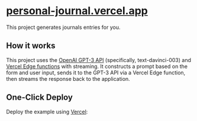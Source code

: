 # [personal-journal.vercel.app](https://personal-journal.vercel.app/)

This project generates journals entries for you.

## How it works

This project uses the [OpenAI GPT-3 API](https://openai.com/api/) (specifically, text-davinci-003) and [Vercel Edge functions](https://vercel.com/features/edge-functions) with streaming. It constructs a prompt based on the form and user input, sends it to the GPT-3 API via a Vercel Edge function, then streams the response back to the application.


## One-Click Deploy

Deploy the example using [Vercel](https://vercel.com?utm_source=github&utm_medium=readme&utm_campaign=vercel-examples):
